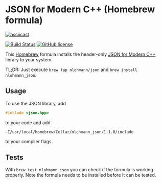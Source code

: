 # JSON for Modern C++ (Homebrew formula)

[![asciicast](https://asciinema.org/a/0ewqttgassj17lr8f2gxi055d.png)](https://asciinema.org/a/0ewqttgassj17lr8f2gxi055d)

[![Build Status](https://travis-ci.org/nlohmann/homebrew-json.svg?branch=master)](https://travis-ci.org/nlohmann/homebrew-json)
[![GitHub license](https://img.shields.io/badge/license-MIT-blue.svg)](https://raw.githubusercontent.com/nlohmann/homebrew-json/master/LICENSE.MIT)

This [Homebrew](http://brew.sh) formula installs the header-only [JSON for Modern C++](https://github.com/nlohmann/json) library to your system.

TL;DR: Just execute `brew tap nlohmann/json` and `brew install nlohmann_json`.

## Usage

To use the JSON library, add

```cpp
#include <json.hpp>
```

to your code and add

```
-I/usr/local/homebrew/Cellar/nlohmann_json/1.1.0/include
```

to your compiler flags.

## Tests

With `brew test nlohmann_json` you can check if the formula is working properly. Note the formula needs to be installed before it can be tested.
